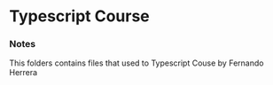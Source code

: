 # Typescript Course

### Notes

This folders contains files that used to Typescript Couse by Fernando Herrera
